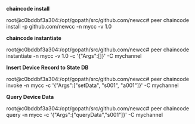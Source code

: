 **chaincode install**


root@c0bddbf3a304:/opt/gopath/src/github.com/newcc# peer chaincode install -p github.com/newcc -n mycc -v 1.0


**chaincode instantiate**


root@c0bddbf3a304:/opt/gopath/src/github.com/newcc# peer chaincode instantiate -n mycc -v 1.0 -c '{"Args":[]}' -C mychannel


**Insert Device Record to State DB**


root@c0bddbf3a304:/opt/gopath/src/github.com/newcc# peer chaincode invoke -n mycc -c '{"Args":["setData", "s001", "a001"]}' -C mychannel


**Query Device Data**


root@c0bddbf3a304:/opt/gopath/src/github.com/newcc# peer chaincode query -n mycc -c '{"Args":["queryData","s001"]}' -C mychannel

